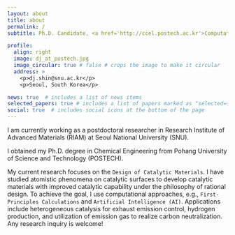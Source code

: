 ```yaml
---
layout: about
title: about
permalink: /
subtitle: Ph.D. Candidate, <a href='http://ccel.postech.ac.kr'>Computational Catalysis and Emerging Materials Laboratory (CCEL)</a>,<br> <a href='http://ce.postech.ac.kr'>Dept. of Chem. Eng.</a>, <a href='http://postech.ac.kr'>Pohang University of Science and Technology (POSTECH)</a>

profile:
  align: right
  image: dj_at_postech.jpg
  image_circular: true # false # crops the image to make it circular
  address: >
    <p>dj.shin@snu.ac.kr</p>
    <p>Seoul, South Korea</p>

news: true  # includes a list of news items
selected_papers: true # includes a list of papers marked as "selected={true}"
social: true  # includes social icons at the bottom of the page
---
```


I am currently working as a postdoctoral researcher in Research Institute of Advanced Materials (RIAM) at Seoul National University (SNU).

I obtained my Ph.D. degree in Chemical Engineering from Pohang University of Science and Technology (POSTECH).

My current research focuses on the `Design of Catalytic Materials`. I have studied atomistic phenomena on catalytic surfaces to develop catalytic materials with improved catalytic capability under the philosophy of rational design. To achieve the goal, I use computational approaches, e.g., `First-Principles Calculations` and `Artificial Intelligence (AI)`. Applications include heterogeneous catalysis for exhaust emission control, hydrogen production, and utilization of emission gas to realize carbon neutralization. Any research inquiry is welcome!
